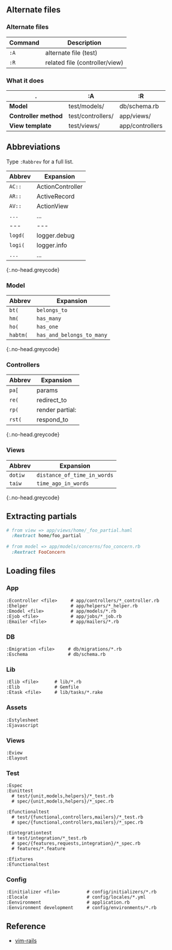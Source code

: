 ## Alternate files

### Alternate files

| Command | Description                    |
| ------- | ------------------------------ |
| `:A`    | alternate file (test)          |
| `:R`    | related file (controller/view) |

### What it does

| .                     | :A                | :R              |
| --------------------- | ----------------- | --------------- |
| **Model**             | test/models/      | db/schema.rb    |
| **Controller method** | test/controllers/ | app/views/      |
| **View template**     | test/views/       | app/controllers |

## Abbreviations

Type `:Rabbrev` for a full list.

| Abbrev  | Expansion        |
| ------- | ---------------- |
| `AC::`  | ActionController |
| `AR::`  | ActiveRecord     |
| `AV::`  | ActionView       |
| `...`   | ...              |
| ---     | ---              |
| `logd(` | logger.debug     |
| `logi(` | logger.info      |
| `...`   | ...              |

{:.no-head.greycode}

### Model

| Abbrev   | Expansion                 |
| -------- | ------------------------- |
| `bt(`    | `belongs_to`              |
| `hm(`    | `has_many`                |
| `ho(`    | `has_one`                 |
| `habtm(` | `has_and_belongs_to_many` |

{:.no-head.greycode}

### Controllers

| Abbrev | Expansion       |
| ------ | --------------- |
| `pa[`  | params          |
| `re(`  | redirect_to     |
| `rp(`  | render partial: |
| `rst(` | respond_to      |

{:.no-head.greycode}

### Views

| Abbrev  | Expansion                   |
| ------- | --------------------------- |
| `dotiw` | `distance_of_time_in_words` |
| `taiw`  | `time_ago_in_words`         |

{:.no-head.greycode}

## Extracting partials

```rb
# from view => app/views/home/_foo_partial.haml
  :Rextract home/foo_partial

# from model => app/models/concerns/foo_concern.rb
  :Rextract FooConcern
```

## Loading files

### App

    :Econtroller <file>     # app/controllers/*_controller.rb
    :Ehelper                # app/helpers/*_helper.rb
    :Emodel <file>          # app/models/*.rb
    :Ejob <file>            # app/jobs/*_job.rb
    :Emailer <file>         # app/mailers/*.rb

### DB

    :Emigration <file>     # db/migrations/*.rb
    :Eschema               # db/schema.rb

### Lib

    :Elib <file>      # lib/*.rb
    :Elib             # Gemfile
    :Etask <file>     # lib/tasks/*.rake

### Assets

    :Estylesheet
    :Ejavascript

### Views

    :Eview
    :Elayout

### Test

    :Espec
    :Eunittest
      # test/{unit,models,helpers}/*_test.rb
      # spec/{unit,models,helpers}/*_spec.rb

    :Efunctionaltest
      # test/{functional,controllers,mailers}/*_test.rb
      # spec/{functional,controllers,mailers}/*_spec.rb

    :Eintegrationtest
      # test/integration/*_test.rb
      # spec/{features,requests,integration}/*_spec.rb
      # features/*.feature

    :Efixtures
    :Efunctionaltest

### Config

    :Einitializer <file>          # config/initializers/*.rb
    :Elocale                      # config/locales/*.yml
    :Eenvironment                 # application.rb
    :Eenvironment development     # config/environments/*.rb

## Reference

- [vim-rails](https://github.com/tpope/vim-rails)
